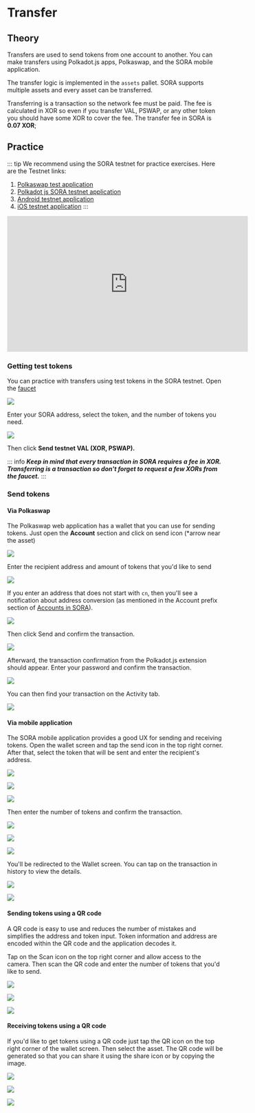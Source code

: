 # Transfer

## Theory

Transfers are used to send tokens from one account to another. You can make transfers using Polkadot.js apps, Polkaswap, and the SORA mobile application.

The transfer logic is implemented in the `assets` pallet. SORA supports multiple assets and every asset can be transferred.

Transferring is a transaction so the network fee must be paid. The fee is calculated in XOR so even if you transfer VAL, PSWAP, or any other token you should have some XOR to cover the fee. The transfer fee in SORA is **0.07 XOR**;

## Practice

::: tip
We recommend using the SORA testnet for practice exercises. Here are the Testnet links:

1. [Polkaswap test application](https://test.polkaswap.io/)
2. [Polkadot js SORA testnet application](https://polkadot.js.org/apps/?rpc=wss%3A%2F%2Fws.stage.sora2.soramitsu.co.jp#/explorer)
3. [Android testnet application](https://play.google.com/store/apps/details?id=jp.co.soramitsu.sora.communitytesting&hl=en&gl=US)
4. [iOS testnet application](https://testflight.apple.com/join/670hF438)
:::

<iframe width="560" height="315" src="https://www.youtube.com/embed/RdJ6yFFl06k" title="YouTube video player" frameborder="0" allow="accelerometer; autoplay; clipboard-write; encrypted-media; gyroscope; picture-in-picture; web-share" allowfullscreen></iframe>

### Getting test tokens

You can practice with transfers using test tokens in the SORA testnet. Open the [faucet](https://testfaucet.polkaswap.io/)

![](</.gitbook/assets/Untitled (11).png>)

Enter your SORA address, select the token, and the number of tokens you need.

![](</.gitbook/assets/Untitled (1).png>)

Then click **Send testnet VAL (XOR, PSWAP).**

::: info
_**Keep in mind that every transaction in SORA requires a fee in XOR. Transferring is a transaction so don't forget to request a few XORs from the faucet.**_
:::

### **Send tokens**

#### **Via Polkaswap**

The Polkaswap web application has a wallet that you can use for sending tokens. Just open the **Account** section and click on send icon (*arrow near the asset)

![](</.gitbook/assets/Untitled (25).png>)

Enter the recipient address and amount of tokens that you'd like to send

![](</.gitbook/assets/Untitled (1) (5).png>)

If you enter an address that does not start with `cn`, then you'll see a notification about address conversion (as mentioned in the Account prefix section of [Accounts in SORA](../accounts-in-sora.md#converting-the-address-format)).

![](</.gitbook/assets/Untitled (2) (4).png>)

Then click Send and confirm the transaction.

![](</.gitbook/assets/Untitled (3) (5).png>)

Afterward, the transaction confirmation from the Polkadot.js extension should appear. Enter your password and confirm the transaction.

![](</.gitbook/assets/Untitled (4) (6).png>)

You can then find your transaction on the Activity tab.

![](</.gitbook/assets/Untitled (5) (7).png>)

#### Via mobile application

The SORA mobile application provides a good UX for sending and receiving tokens. Open the wallet screen and tap the send icon in the top right corner. After that, select the token that will be sent and enter the recipient's address.

![](/.gitbook/assets/Screenshot\_20210915-101518\_Soralution.jpg)

![](/.gitbook/assets/Screenshot\_20210915-101528\_Soralution.jpg)



![](/.gitbook/assets/Screenshot\_20210915-101539\_Soralution.jpg)

Then enter the number of tokens and confirm the transaction.

![](/.gitbook/assets/Screenshot\_20210915-101559\_Soralution.jpg)

![](/.gitbook/assets/Screenshot\_20210915-101605\_Soralution.jpg)

![](/.gitbook/assets/Screenshot\_20210915-101613\_Soralution.jpg)

You'll be redirected to the Wallet screen. You can tap on the transaction in history to view the details.

![](/.gitbook/assets/Screenshot\_20210915-101624\_Soralution.jpg)

![](/.gitbook/assets/Screenshot\_20210915-101639\_Soralution.jpg)

#### Sending tokens using a QR code

A QR code is easy to use and reduces the number of mistakes and simplifies the address and token input. Token information and address are encoded within the QR code and the application decodes it.

Tap on the Scan icon on the top right corner and allow access to the camera. Then scan the QR code and enter the number of tokens that you'd like to send.

![](/.gitbook/assets/Screenshot\_20210915-101706\_Soralution.jpg)

![](/.gitbook/assets/Screenshot\_20210915-101737\_Soralution.jpg)

![](/.gitbook/assets/Screenshot\_20210915-101748\_Soralution.jpg)

#### Receiving tokens using a QR code

If you'd like to get tokens using a QR code just tap the QR icon on the top right corner of the wallet screen. Then select the asset. The QR code will be generated so that you can share it using the share icon or by copying the image.

![](/.gitbook/assets/Screenshot\_20210915-024459\_Soralution.jpg)

![](/.gitbook/assets/Screenshot\_20210915-101755\_Soralution.jpg)

![](/.gitbook/assets/Screenshot\_20210915-101800\_Soralution.jpg)
